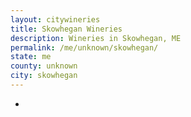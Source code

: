 ```yaml
---
layout: citywineries
title: Skowhegan Wineries
description: Wineries in Skowhegan, ME
permalink: /me/unknown/skowhegan/
state: me
county: unknown
city: skowhegan
---
```

-
